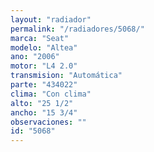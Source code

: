 ```yaml
---
layout: "radiador"
permalink: "/radiadores/5068/"
marca: "Seat"
modelo: "Altea"
ano: "2006"
motor: "L4 2.0"
transmision: "Automática"
parte: "434022"
clima: "Con clima"
alto: "25 1/2"
ancho: "15 3/4"
observaciones: ""
id: "5068"
---
```


